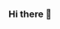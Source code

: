 ### Hi there 👋

<!--
**R-ctrl-ctrl/R-ctrl-ctrl** is a ✨ _special_ ✨ repository because its `README.md` (this file) appears on your GitHub profile.

Here are some ideas to get you started:

- 🔭 I’m currently working on NLP
- 🌱 I’m currently learning ...jsfdj
- 👯 I’m looking to collaborate on ...zjnjd
- 🤔 I’m looking for help with ...zdn
- 💬 Ask me about ...djfsd
- 📫 How to reach me: ...asdn
- 😄 Pronouns: ...,szncasdnkj
- ⚡ Fun fact: ...kzdj
-->
